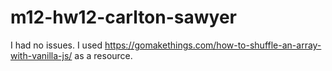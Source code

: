 # m12-hw12-carlton-sawyer
I had no issues. I used https://gomakethings.com/how-to-shuffle-an-array-with-vanilla-js/ as a resource.
